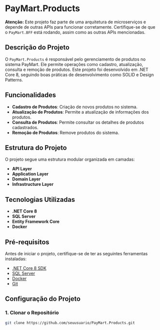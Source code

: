 # PayMart.Products

**Atenção:** Este projeto faz parte de uma arquitetura de microserviços e depende de outras APIs para funcionar corretamente. Certifique-se de que o `PayMart.BFF` está rodando, assim como as outras APIs mencionadas.

## Descrição do Projeto

O `PayMart.Products` é responsável pelo gerenciamento de produtos no sistema PayMart. Ele permite operações como cadastro, atualização, consulta e remoção de produtos. Este projeto foi desenvolvido em .NET Core 8, seguindo boas práticas de desenvolvimento como SOLID e Design Patterns.

## Funcionalidades

- **Cadastro de Produtos**: Criação de novos produtos no sistema.
- **Atualização de Produtos**: Permite a atualização de informações dos produtos.
- **Consulta de Produtos**: Permite consultar os detalhes de produtos cadastrados.
- **Remoção de Produtos**: Remove produtos do sistema.

## Estrutura do Projeto

O projeto segue uma estrutura modular organizada em camadas:

- **API Layer**
- **Application Layer**
- **Domain Layer**
- **Infrastructure Layer**

## Tecnologias Utilizadas

- **.NET Core 8**
- **SQL Server**
- **Entity Framework Core**
- **Docker**

## Pré-requisitos

Antes de iniciar o projeto, certifique-se de ter as seguintes ferramentas instaladas:

- [.NET Core 8 SDK](https://dotnet.microsoft.com/download/dotnet/8.0)
- [SQL Server](https://www.microsoft.com/pt-br/sql-server/sql-server-downloads)
- [Docker](https://www.docker.com/)
- [Git](https://git-scm.com/)

## Configuração do Projeto

### 1. Clonar o Repositório

```bash
git clone https://github.com/seuusuario/PayMart.Products.git
